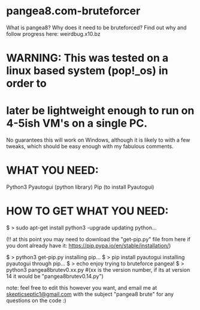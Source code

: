 # pangea8.com-bruteforcer

What is pangea8? Why does it need to be bruteforced?
Find out why and follow progress here: weirdbug.x10.bz

# WARNING: This was tested on a linux based system (pop!_os) in order to 
# later be lightweight enough to run on 4-5ish VM's on a single PC.
No guarantees this will work on Windows, although it is likely to with a few tweaks, 
which should be easy enough with my fabulous comments.


# WHAT YOU NEED:

Python3
Pyautogui (python library)
Pip (to install Pyautogui)

# HOW TO GET WHAT YOU NEED:

  $ > sudo apt-get install python3 -upgrade
updating python...

(!! at this point you may need to download the "get-pip.py" file from here if you
dont already have it: https://pip.pypa.io/en/stable/installation/)

  $ > python3 get-pip.py
installing pip...
  $ > pip install pyautogui
installing pyautogui through pip...
  $ > echo enjoy trying to bruteforce pangea!
  $ > python3 pangea8brutev0.xx.py #(xx is the version number, if its at version 14 it would be "pangea8brutev0.14.py")
  
  
  note: feel free to edit this however you want, and email me at skepticseptic1@gmail.com with the subject "pangea8 brute"
  for any questions on the code :)
